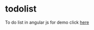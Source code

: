 # todolist
To do list in angular js
for demo click <a href="http://adenzil.github.io/todolist">here</a>